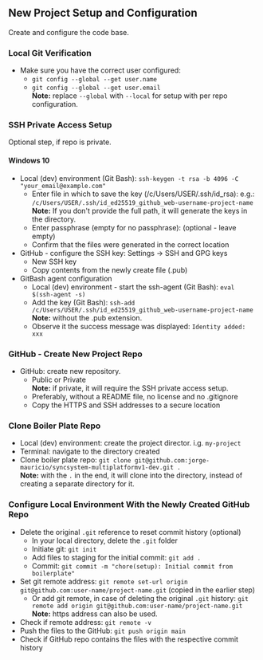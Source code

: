 ## New Project Setup and Configuration
Create and configure the code base.

### Local Git Verification
- Make sure you have the correct user configured:
  - `git config --global --get user.name`
  - `git config --global --get user.email`<br />
  **Note:** replace `--global` with `--local` for setup with per repo configuration.

### SSH Private Access Setup
Optional step, if repo is private.

#### Windows 10
  - Local (dev) environment (Git Bash): `ssh-keygen -t rsa -b 4096 -C "your_email@example.com"`
    - Enter file in which to save the key (/c/Users/USER/.ssh/id_rsa): e.g.: `/c/Users/USER/.ssh/id_ed25519_github_web-username-project-name`<br />
    **Note:** If you don't provide the full path, it will generate the keys in the directory. 
    - Enter passphrase (empty for no passphrase): (optional - leave empty)
    - Confirm that the files were generated in the correct location
  - GitHub - configure the SSH key: Settings -> SSH and GPG keys
    - New SSH key
    - Copy contents from the newly create file (.pub)
  - GitBash agent configuration
    - Local (dev) environment - start the ssh-agent (Git Bash): `eval $(ssh-agent -s)`
    - Add the key (Git Bash): `ssh-add /c/Users/USER/.ssh/id_ed25519_github_web-username-project-name`<br />
    **Note:** without the .pub extension.
    - Observe it the success message was displayed: `Identity added: xxx`

### GitHub - Create New Project Repo
  - GitHub: create new repository.
    - Public or Private <br />
    **Note:** if private, it will require the SSH private access setup.
    - Preferably, without a README file, no license and no .gitignore
    - Copy the HTTPS and SSH addresses to a secure location

### Clone Boiler Plate Repo
- Local (dev) environment: create the project director. i.g. `my-project`
- Terminal: navigate to the directory created
- Clone boiler plate repo: `git clone git@github.com:jorge-mauricio/syncsystem-multiplatformv1-dev.git .`<br />
**Note:** with the `.` in the end, it will clone into the directory, instead of creating a separate directory for it.

### Configure Local Environment With the Newly Created GitHub Repo
- Delete the original `.git` reference to reset commit history (optional)
  - In your local directory, delete the `.git` folder
  - Initiate git: `git init`
  - Add files to staging for the initial commit: `git add .`
  - Commit: `git commit -m "chore(setup): Initial commit from boilerplate"`
- Set git remote address: `git remote set-url origin git@github.com:user-name/project-name.git` (copied in the earlier step)
  - Or add git remote, in case of deleting the original `.git` history: `git remote add origin git@github.com:user-name/project-name.git`<br />
  **Note:** https address can also be used.
- Check if remote address: `git remote -v`
- Push the files to the GitHub: `git push origin main`
- Check if GitHub repo contains the files with the respective commit history
